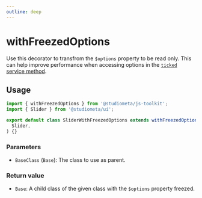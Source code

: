 ```yaml
---
outline: deep
---
```


# withFreezedOptions

Use this decorator to transfrom the `$options` property to be read only. This can help improve performance when accessing options in the [`ticked` service method](/api/methods-hooks-services.html#ticked).

## Usage

```js twoslash
import { withFreezedOptions } from '@studiometa/js-toolkit';
import { Slider } from '@studiometa/ui';

export default class SliderWithFreezedOptions extends withFreezedOptions(
  Slider,
) {}
```

### Parameters

- `BaseClass` (`Base`): The class to use as parent.

### Return value

- `Base`: A child class of the given class with the `$options` property freezed.

